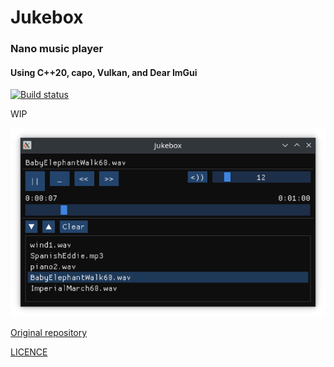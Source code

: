 # Jukebox

### Nano music player

#### Using C++20, capo, Vulkan, and Dear ImGui

[![Build status](https://ci.appveyor.com/api/projects/status/loop6gnuniqkyoq9?svg=true)](https://ci.appveyor.com/project/karnkaul/jukebox)

WIP

![Screenshot](resources/screenshot_01.png)

[Original repository](https://github.com/capo-devs/jukebox)

[LICENCE](LICENSE)
